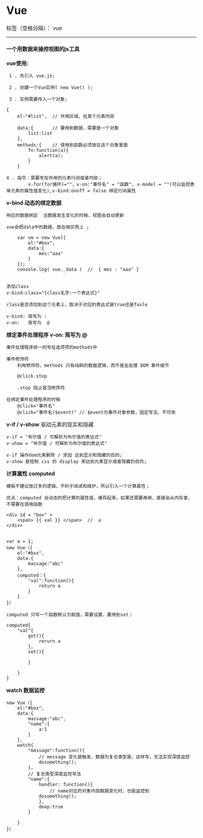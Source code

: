 ﻿# Vue

标签（空格分隔）： vue

---
#### **一个用数据来操控视图的js工具**

 **vue使用:**

     1 . 先引入 vue.js;
     
     2 . 创建一个Vue实例( new Vue() );
     
     3 . 实例需要传入一个对象;

```
{
	el:"#list",  // 作用区域，在某个元素内部
	
	data:{		 // 要用到数据，需要是一个对象
		list:list
	},
	methods:{	 // 使用到函数必须放在这个对象里面
		fn:function(a){
			alert(a);
		}	
 	}
``` 

    4 . 指令：需要写在作用的元素行间或者内部；
        	v-for(for循环)=""，v-on:"事件名" = "函数", v-model = ""(可以监控表单元素的属性值变化),v-bind:onoff = false 绑定行间属性
     
**v-bind 动态的绑定数据**

	响应的数据绑定  当数据发生变化的时候，视图会自动更新
	
	vue会把data中的数据，放在根实例上 ;	
	
```	
	var vm = new Vue({
		el:"#box",
		data:{
			mes:"aaa"
		}
	});
	console.log( vue._data )  //  { mes : "aaa" }
	
```
    添加class
	v-bind:class="{class名字:一个表达式}"

	class是否添加到这个元素上，取决于对应的表达式是true还是fasle

	v-bind: 简写为 :
	v-on:   简写为  @
	
**绑定事件处理程序 v-on:   简写为  @**
    
    事件处理程序统一的写在选项项的methods中
    
    事件修饰符
    	利用修饰符，methods 只有纯粹的数据逻辑，而不是去处理 DOM 事件细节
    
    	@click.stop
    
    	.stop 阻止冒泡修饰符
    
    在绑定事件处理程序的时候
    	@click="事件名"
    	@click="事件名($event)" // $event为事件对象参数，固定写法，不可改

**v-if  / v-show**
驱动元素的现实和隐藏

    v-if = "布尔值 / 可解析为布尔值的表达式"
    v-show = "布尔值 / 可解析为布尔值的表达式"
    
    v-if 操作dom元素删除 / 添加 达到显示和隐藏的目的;
    v-show 是控制 css 的 display 来达到元素显示或者隐藏的目的;
    
**计算属性 computed**

    模板不建议放过多的逻辑，不利于阅读和维护，所以引入一个计算属性；
    
    优点：computed 会动态的把计算的属性值，缓存起来，如果还需要再用，直接会从内存拿，不需要在调用函数
```
<div id = "box" >
    <span> {{ val }} </span>  //  a
</div>


var a = 1;
new Vue（{
    el:"#box",
    data:{
        massage:"abc"
    },
    computed：{
        "val":function(){
            return a
        }
    }
}）

computed 只写一个函数默认为取值，需要设置，要用到set；

computed{
    "val"{
        get(){
            rerurn a
        },
        set(){
        
        }
    
    }
}

```
**watch 数据监控**

```
new Vue（{
    el:"#box",
    data:{
        massage:"abc",
        "name":{
            a:1
        }
    },
    watch{
        "massage":function(){
            // message 变化是触发，数据为复合类型是，这样写，无法实现深度监控
            dosomething();
        },
        // 复合类型深度监控写法
        "name":{
            handler: function(){
                // name对应的对象内部数据变化时，也能监控到
            dosomething();
            },
            deep:true
        }

    }
}）

```
